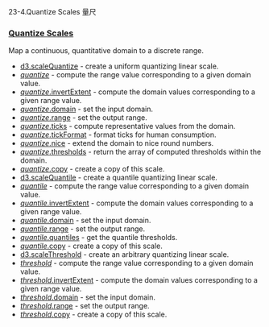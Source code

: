 23-4.Quantize Scales 量尺

### [](https://github.com/d3/d3/blob/main/API.md#quantize-scales)[Quantize Scales](https://github.com/d3/d3-scale/blob/v4.0.2/README.md#quantize-scales)

Map a continuous, quantitative domain to a discrete range.

-   [d3.scaleQuantize](https://github.com/d3/d3-scale/blob/v4.0.2/README.md#scaleQuantize) - create a uniform quantizing linear scale.
-   [*quantize*](https://github.com/d3/d3-scale/blob/v4.0.2/README.md#_quantize) - compute the range value corresponding to a given domain value.
-   [*quantize*.invertExtent](https://github.com/d3/d3-scale/blob/v4.0.2/README.md#quantize_invertExtent) - compute the domain values corresponding to a given range value.
-   [*quantize*.domain](https://github.com/d3/d3-scale/blob/v4.0.2/README.md#quantize_domain) - set the input domain.
-   [*quantize*.range](https://github.com/d3/d3-scale/blob/v4.0.2/README.md#quantize_range) - set the output range.
-   [*quantize*.ticks](https://github.com/d3/d3-scale/blob/v4.0.2/README.md#quantize_ticks) - compute representative values from the domain.
-   [*quantize*.tickFormat](https://github.com/d3/d3-scale/blob/v4.0.2/README.md#quantize_tickFormat) - format ticks for human consumption.
-   [*quantize*.nice](https://github.com/d3/d3-scale/blob/v4.0.2/README.md#quantize_nice) - extend the domain to nice round numbers.
-   [*quantize*.thresholds](https://github.com/d3/d3-scale/blob/v4.0.2/README.md#quantize_thresholds) - return the array of computed thresholds within the domain.
-   [*quantize*.copy](https://github.com/d3/d3-scale/blob/v4.0.2/README.md#quantize_copy) - create a copy of this scale.
-   [d3.scaleQuantile](https://github.com/d3/d3-scale/blob/v4.0.2/README.md#scaleQuantile) - create a quantile quantizing linear scale.
-   [*quantile*](https://github.com/d3/d3-scale/blob/v4.0.2/README.md#_quantile) - compute the range value corresponding to a given domain value.
-   [*quantile*.invertExtent](https://github.com/d3/d3-scale/blob/v4.0.2/README.md#quantile_invertExtent) - compute the domain values corresponding to a given range value.
-   [*quantile*.domain](https://github.com/d3/d3-scale/blob/v4.0.2/README.md#quantile_domain) - set the input domain.
-   [*quantile*.range](https://github.com/d3/d3-scale/blob/v4.0.2/README.md#quantile_range) - set the output range.
-   [*quantile*.quantiles](https://github.com/d3/d3-scale/blob/v4.0.2/README.md#quantile_quantiles) - get the quantile thresholds.
-   [*quantile*.copy](https://github.com/d3/d3-scale/blob/v4.0.2/README.md#quantile_copy) - create a copy of this scale.
-   [d3.scaleThreshold](https://github.com/d3/d3-scale/blob/v4.0.2/README.md#scaleThreshold) - create an arbitrary quantizing linear scale.
-   [*threshold*](https://github.com/d3/d3-scale/blob/v4.0.2/README.md#_threshold) - compute the range value corresponding to a given domain value.
-   [*threshold*.invertExtent](https://github.com/d3/d3-scale/blob/v4.0.2/README.md#threshold_invertExtent) - compute the domain values corresponding to a given range value.
-   [*threshold*.domain](https://github.com/d3/d3-scale/blob/v4.0.2/README.md#threshold_domain) - set the input domain.
-   [*threshold*.range](https://github.com/d3/d3-scale/blob/v4.0.2/README.md#threshold_range) - set the output range.
-   [*threshold*.copy](https://github.com/d3/d3-scale/blob/v4.0.2/README.md#threshold_copy) - create a copy of this scale.